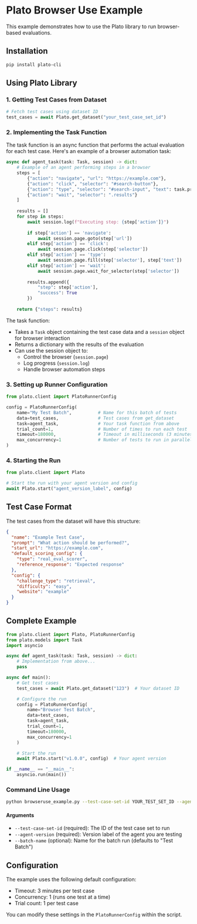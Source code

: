 # Plato Browser Use Example

This example demonstrates how to use the Plato library to run browser-based evaluations.

## Installation

```bash
pip install plato-cli
```

## Using Plato Library

### 1. Getting Test Cases from Dataset

```python
# Fetch test cases using dataset ID
test_cases = await Plato.get_dataset("your_test_case_set_id")
```

### 2. Implementing the Task Function

The task function is an async function that performs the actual evaluation for each test case. Here's an example of a browser automation task:

```python
async def agent_task(task: Task, session) -> dict:
    # Example of an agent performing steps in a browser
    steps = [
        {"action": "navigate", "url": "https://example.com"},
        {"action": "click", "selector": "#search-button"},
        {"action": "type", "selector": "#search-input", "text": task.prompt},
        {"action": "wait", "selector": ".results"}
    ]
    
    results = []
    for step in steps:
        await session.log(f"Executing step: {step['action']}")
        
        if step['action'] == 'navigate':
            await session.page.goto(step['url'])
        elif step['action'] == 'click':
            await session.page.click(step['selector'])
        elif step['action'] == 'type':
            await session.page.fill(step['selector'], step['text'])
        elif step['action'] == 'wait':
            await session.page.wait_for_selector(step['selector'])
        
        results.append({
            "step": step['action'],
            "success": True
        })
    
    return {"steps": results}
```

The task function:
- Takes a `Task` object containing the test case data and a `session` object for browser interaction
- Returns a dictionary with the results of the evaluation
- Can use the session object to:
  - Control the browser (`session.page`)
  - Log progress (`session.log`)
  - Handle browser automation steps

### 3. Setting up Runner Configuration

```python
from plato.client import PlatoRunnerConfig

config = PlatoRunnerConfig(
    name="My Test Batch",          # Name for this batch of tests
    data=test_cases,               # Test cases from get_dataset
    task=agent_task,               # Your task function from above
    trial_count=1,                 # Number of times to run each test
    timeout=180000,                # Timeout in milliseconds (3 minutes)
    max_concurrency=1              # Number of tests to run in parallel
)
```

### 4. Starting the Run

```python
from plato.client import Plato

# Start the run with your agent version and config
await Plato.start("agent_version_label", config)
```

## Test Case Format

The test cases from the dataset will have this structure:

```json
{
  "name": "Example Test Case",
  "prompt": "What action should be performed?",
  "start_url": "https://example.com",
  "default_scoring_config": {
    "type": "real_eval_scorer",
    "reference_response": "Expected response"
  },
  "config": {
    "challenge_type": "retrieval",
    "difficulty": "easy",
    "website": "example"
  }
}
```

## Complete Example

```python
from plato.client import Plato, PlatoRunnerConfig
from plato.models import Task
import asyncio

async def agent_task(task: Task, session) -> dict:
    # Implementation from above...
    pass

async def main():
    # Get test cases
    test_cases = await Plato.get_dataset("123")  # Your dataset ID

    # Configure the run
    config = PlatoRunnerConfig(
        name="Browser Test Batch",
        data=test_cases,
        task=agent_task,
        trial_count=1,
        timeout=180000,
        max_concurrency=1
    )

    # Start the run
    await Plato.start("v1.0.0", config)  # Your agent version

if __name__ == "__main__":
    asyncio.run(main())
```

### Command Line Usage

```bash
python browseruse_example.py --test-case-set-id YOUR_TEST_SET_ID --agent-version YOUR_AGENT_VERSION --batch-name "My Test Batch"
```

#### Arguments
- `--test-case-set-id` (required): The ID of the test case set to run
- `--agent-version` (required): Version label of the agent you are testing
- `--batch-name` (optional): Name for the batch run (defaults to "Test Batch")

## Configuration

The example uses the following default configuration:
- Timeout: 3 minutes per test case
- Concurrency: 1 (runs one test at a time)
- Trial count: 1 per test case

You can modify these settings in the `PlatoRunnerConfig` within the script. 
